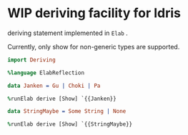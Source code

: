 # WIP deriving facility for Idris

deriving statement implemented in `Elab` .

Currently, only show for non-generic types are supported.


```idris
import Deriving

%language ElabReflection

data Janken = Gu | Choki | Pa

%runElab derive [Show] `{{Janken}}

data StringMaybe = Some String | None

%runElab derive [Show] `{{StringMaybe}}
```
